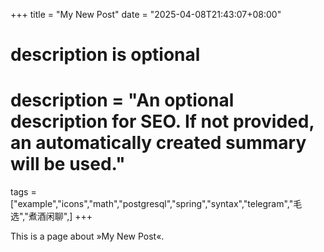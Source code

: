 +++
title = "My New Post"
date = "2025-04-08T21:43:07+08:00"

# description is optional
#
# description = "An optional description for SEO. If not provided, an automatically created summary will be used."

tags = ["example","icons","math","postgresql","spring","syntax","telegram","毛选","煮酒闲聊",]
+++

This is a page about »My New Post«.
